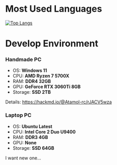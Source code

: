 # Most Used Languages
[![Top Langs](https://github-readme-stats.vercel.app/api/top-langs/?username=Atamol&layout=donut-vertical)](https://github.com/Atamol/github-readme-stats)

# Develop Environment
### Handmade PC
- OS: **Windows 11**
- CPU: **AMD Ryzen 7 5700X**
- RAM: **DDR4 32GB**
- GPU: **GeForce RTX 3060Ti 8GB**
- Storage: **SSD 2TB**

Details: https://hackmd.io/@Atamol-rc/rJACV5wza

### Laptop PC
- OS: **Ubuntu Latest**
- CPU: **Intel Core 2 Duo U9400**
- RAM: **DDR3 4GB**
- GPU: **None**
- Storage: **SSD 64GB**

I want new one...

